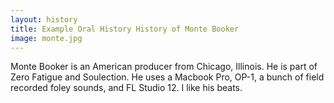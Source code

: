 ```yaml
---
layout: history
title: Example Oral History History of Monte Booker
image: monte.jpg
---
```


Monte Booker is an American producer from Chicago, Illinois. He is part of Zero Fatigue and Soulection. He uses a Macbook Pro, OP-1, a bunch of field recorded foley sounds, and FL Studio 12. I like his beats.
